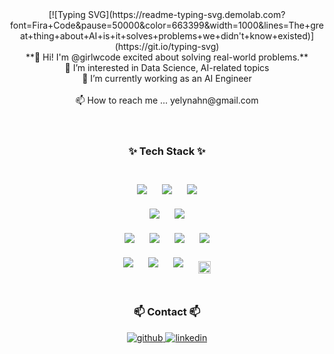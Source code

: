 <div align="center">
[![Typing SVG](https://readme-typing-svg.demolab.com?font=Fira+Code&pause=50000&color=663399&width=1000&lines=The+great+thing+about+AI+is+it+solves+problems+we+didn't+know+existed)](https://git.io/typing-svg)
</div>
<div align="center">
**👋 Hi! I'm @girlwcode excited about solving real-world problems.** <br/>
👀 I’m interested in Data Science, AI-related topics <br/>
🌱 I’m currently working as an AI Engineer <br/>
<br/>
📫 How to reach me ... yelynahn@gmail.com 
</div>
<br/> 
<br/> 
<h3 align="center">✨ Tech Stack ✨</h3>
<br/>
<div align="center">   
<img style="margin: 10px" src="https://img.shields.io/badge/Python-3776AB?style=flat-square&logo=Python&logoColor=white"/>
<img style="margin: 10px" src="https://img.shields.io/badge/Keras-D00000?style=for-the-badge&logo=Keras&logoColor=white"/>
<img style="margin: 10px" src="https://img.shields.io/badge/Selenium-43B02A?style=flat-square&logo=Selenium&logoColor=white"/>
<br/>
<img style="margin: 10px" src="https://img.shields.io/badge/Linux-FCC624?style=flat-square&logo=linux&logoColor=black"/>
<img style="margin: 10px" src="https://img.shields.io/badge/Ubuntu-E95420?style=flat-square&logo=Ubuntu&logoColor=white"/>
<br/>
<img style="margin: 10px" src="https://img.shields.io/badge/MySQL-4479A1?style=flat-square&logo=MySQL&logoColor=white"/>
<img style="margin: 10px" src="https://img.shields.io/badge/MariaDB-003545?style=flat-square&logo=mariaDB&logoColor=white"/>
<img style="margin: 10px" src="https://img.shields.io/badge/MongoDB-47A248?style=flat-square&logo=MongoDB&logoColor=white"/>
<img style="margin: 10px" src="https://img.shields.io/badge/Firebase-FFCA28?style=flat-square&logo=firebase&logoColor=black"/>
<br/>
<img style="margin: 10px" src="https://img.shields.io/badge/Git-F05032?style=flat-square&logo=git&logoColor=white"/>
<img style="margin: 10px" src="https://img.shields.io/badge/GitHub-181717?style=flat-square&logo=GitHub&logoColor=white"/>
<img style="margin: 10px" src="https://img.shields.io/badge/Visual Studio Code-007ACC?style=flat-square&logo=Visual Studio Code&logoColor=white"/>
<img style="margin: 10px" src="https://img.shields.io/badge/Google Colab-F9AB00?style=for-the-badge&logo=Google Colab&logoColor=white" alt="Google colab" height="20" />
</div>
<br/>

<h3 align="center">📫 Contact 📫</h3>
<div align="center">
<a href="https://github.com/girlwcode" target="_blank">
<img src=https://img.shields.io/badge/github-%2324292e.svg?&style=for-the-badge&logo=github&logoColor=white alt=github style="margin-bottom: 5px;" />
</a>
<a href="http://linkedin.com/in/yelyn-ahn-a543591b7" target="_blank">
<img src=https://img.shields.io/badge/linkedin-%231E77B5.svg?&style=for-the-badge&logo=linkedin&logoColor=white alt=linkedin style="margin-bottom: 5px;" />
</a>
</div>  


